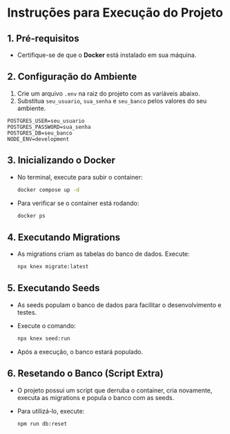 # Instruções para Execução do Projeto

## 1. Pré-requisitos

-   Certifique-se de que o **Docker** está instalado em sua máquina.

## 2. Configuração do Ambiente

1. Crie um arquivo `.env` na raiz do projeto com as variáveis abaixo.
2. Substitua `seu_usuario`, `sua_senha` e `seu_banco` pelos valores do seu ambiente.

```env
POSTGRES_USER=seu_usuario
POSTGRES_PASSWORD=sua_senha
POSTGRES_DB=seu_banco
NODE_ENV=development
```

## 3. Inicializando o Docker

-   No terminal, execute para subir o container:

    ```bash
    docker compose up -d
    ```

-   Para verificar se o container está rodando:

    ```bash
    docker ps
    ```

## 4. Executando Migrations

-   As migrations criam as tabelas do banco de dados. Execute:

    ```bash
    npx knex migrate:latest
    ```

## 5. Executando Seeds

-   As seeds populam o banco de dados para facilitar o desenvolvimento e testes.
-   Execute o comando:

    ```bash
    npx knex seed:run
    ```

-   Após a execução, o banco estará populado.

## 6. Resetando o Banco (Script Extra)

-   O projeto possui um script que derruba o container, cria novamente, executa as migrations e popula o banco com as seeds.
-   Para utilizá-lo, execute:

    ```bash
    npm run db:reset
    ```

